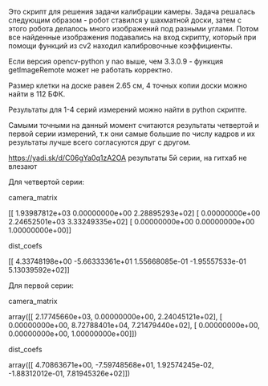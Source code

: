 Это скрипт для решения задачи калибрации камеры.
Задача решалась следующим образом - робот ставился у шахматной доски, затем с этого робота делалось много изображений под разными углами. Потом все найденные изображения подавались на вход скрипту, который при помощи функций из cv2 находил калибровочные коэффициенты.

Если версия opencv-python у nao выше, чем 3.3.0.9 - функция getImageRemote может не работать корректно.

Размер клетки на доске равен 2.65 см, 4 точных копии доски можно найти в 112 БФК.

Результаты для 1-4 серий измерений можно найти в python скрипте.

Самыми точными на данный момент считаются результаты четвертой и первой серии измерений, т.к они самые большие по числу кадров и их результаты лучше всего согласуются друг с другом.

https://yadi.sk/d/C06gYa0q1zA2OA результаты 5й серии, на гитхаб не влезают

Для четвертой серии:

camera_matrix

[[  1.93987812e+03   0.00000000e+00   2.28895293e+02]
 [  0.00000000e+00   2.24652501e+03   3.33249335e+02]
 [  0.00000000e+00   0.00000000e+00   1.00000000e+00]]
 
dist_coefs

[[  4.33748198e+00  -5.66333361e+01   1.55668085e-01  -1.95557533e-01
    5.13039592e+02]]

Для первой серии:

camera_matrix

 array([[  2.17745660e+03,   0.00000000e+00,   2.24045121e+02],
       [  0.00000000e+00,   8.72788401e+04,   7.21479440e+02],
       [  0.00000000e+00,   0.00000000e+00,   1.00000000e+00]])
       
dist_coefs

array([[  4.70863671e+00,  -7.59748568e+01,   1.92574245e-02,
         -1.88312012e-01,   7.81945326e+02]])
